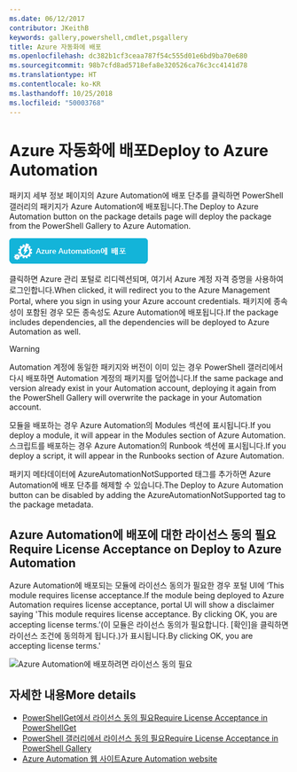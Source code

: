 ```yaml
---
ms.date: 06/12/2017
contributor: JKeithB
keywords: gallery,powershell,cmdlet,psgallery
title: Azure 자동화에 배포
ms.openlocfilehash: dc382b1cf3ceaa787f54c555d01e6bd9ba70e680
ms.sourcegitcommit: 98b7cfd8ad5718efa8e320526ca76c3cc4141d78
ms.translationtype: HT
ms.contentlocale: ko-KR
ms.lasthandoff: 10/25/2018
ms.locfileid: "50003768"
---
```

# <a name="deploy-to-azure-automation"></a><span data-ttu-id="274aa-103">Azure 자동화에 배포</span><span class="sxs-lookup"><span data-stu-id="274aa-103">Deploy to Azure Automation</span></span>

<span data-ttu-id="274aa-104">패키지 세부 정보 페이지의 Azure Automation에 배포 단추를 클릭하면 PowerShell 갤러리의 패키지가 Azure Automation에 배포됩니다.</span><span class="sxs-lookup"><span data-stu-id="274aa-104">The Deploy to Azure Automation button on the package details page will deploy the package from the PowerShell Gallery to Azure Automation.</span></span>

![Azure Automation에 배포](../../Images/DeployToAzureAutomationButton.png)

<span data-ttu-id="274aa-106">클릭하면 Azure 관리 포털로 리디렉션되며, 여기서 Azure 계정 자격 증명을 사용하여 로그인합니다.</span><span class="sxs-lookup"><span data-stu-id="274aa-106">When clicked, it will redirect you to the Azure Management Portal, where you sign in using your Azure account credentials.</span></span>
<span data-ttu-id="274aa-107">패키지에 종속성이 포함된 경우 모든 종속성도 Azure Automation에 배포됩니다.</span><span class="sxs-lookup"><span data-stu-id="274aa-107">If the package includes dependencies, all the dependencies will be deployed to Azure Automation as well.</span></span>

> [!WARNING]
> <span data-ttu-id="274aa-108">Automation 계정에 동일한 패키지와 버전이 이미 있는 경우 PowerShell 갤러리에서 다시 배포하면 Automation 계정의 패키지를 덮어씁니다.</span><span class="sxs-lookup"><span data-stu-id="274aa-108">If the same package and version already exist in your Automation account, deploying it again from the PowerShell Gallery will overwrite the package in your Automation account.</span></span>

<span data-ttu-id="274aa-109">모듈을 배포하는 경우 Azure Automation의 Modules 섹션에 표시됩니다.</span><span class="sxs-lookup"><span data-stu-id="274aa-109">If you deploy a module, it will appear in the Modules section of Azure Automation.</span></span>  <span data-ttu-id="274aa-110">스크립트를 배포하는 경우 Azure Automation의 Runbook 섹션에 표시됩니다.</span><span class="sxs-lookup"><span data-stu-id="274aa-110">If you deploy a script, it will appear in the Runbooks section of Azure Automation.</span></span>

<span data-ttu-id="274aa-111">패키지 메타데이터에 AzureAutomationNotSupported 태그를 추가하면 Azure Automation에 배포 단추를 해제할 수 있습니다.</span><span class="sxs-lookup"><span data-stu-id="274aa-111">The Deploy to Azure Automation button can be disabled by adding the AzureAutomationNotSupported tag to the package metadata.</span></span>

## <a name="require-license-acceptance-on-deploy-to-azure-automation"></a><span data-ttu-id="274aa-112">Azure Automation에 배포에 대한 라이선스 동의 필요</span><span class="sxs-lookup"><span data-stu-id="274aa-112">Require License Acceptance on Deploy to Azure Automation</span></span>

<span data-ttu-id="274aa-113">Azure Automation에 배포되는 모듈에 라이선스 동의가 필요한 경우 포털 UI에 ‘This module requires license acceptance.</span><span class="sxs-lookup"><span data-stu-id="274aa-113">If the module being deployed to Azure Automation requires license acceptance, portal UI will show a disclaimer saying 'This module requires license acceptance.</span></span> <span data-ttu-id="274aa-114">By clicking OK, you are accepting license terms.’(이 모듈은 라이선스 동의가 필요합니다. [확인]을 클릭하면 라이선스 조건에 동의하게 됩니다.)가 표시됩니다.</span><span class="sxs-lookup"><span data-stu-id="274aa-114">By clicking OK, you are accepting license terms.'</span></span>

![Azure Automation에 배포하려면 라이선스 동의 필요](../../Images/DeployToAzureAutomationRequireLicenseAcceptanceDisclaimer.png)

## <a name="more-details"></a><span data-ttu-id="274aa-116">자세한 내용</span><span class="sxs-lookup"><span data-stu-id="274aa-116">More details</span></span>

- [<span data-ttu-id="274aa-117">PowerShellGet에서 라이선스 동의 필요</span><span class="sxs-lookup"><span data-stu-id="274aa-117">Require License Acceptance in PowerShellGet</span></span>](../../concepts/module-license-acceptance.md)
- [<span data-ttu-id="274aa-118">PowerShell 갤러리에서 라이선스 동의 필요</span><span class="sxs-lookup"><span data-stu-id="274aa-118">Require License Acceptance in PowerShell Gallery</span></span>](packages-that-require-license-acceptance.md)
- [<span data-ttu-id="274aa-119">Azure Automation 웹 사이트</span><span class="sxs-lookup"><span data-stu-id="274aa-119">Azure Automation website</span></span>](http://azure.microsoft.com/services/automation/)
